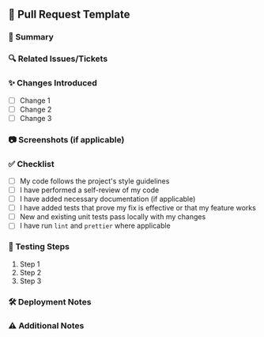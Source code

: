 ## 🚀 Pull Request Template

### 📌 Summary
<!-- Briefly describe the changes introduced in this PR. -->

### 🔍 Related Issues/Tickets
<!-- Link any related issues or tickets using GitHub's auto-linking feature (e.g., Fixes #123, Closes #456). -->

### ✨ Changes Introduced
<!-- List key changes and features introduced in this PR. Use bullet points for clarity. -->
- [ ] Change 1
- [ ] Change 2
- [ ] Change 3

### 📷 Screenshots (if applicable)
<!-- Add before/after screenshots or GIFs to demonstrate UI changes. -->

### ✅ Checklist
- [ ] My code follows the project's style guidelines
- [ ] I have performed a self-review of my code
- [ ] I have added necessary documentation (if applicable)
- [ ] I have added tests that prove my fix is effective or that my feature works
- [ ] New and existing unit tests pass locally with my changes
- [ ] I have run `lint` and `prettier` where applicable

### 📖 Testing Steps
<!-- Describe the testing steps taken to verify the functionality of this PR. -->
1. Step 1
2. Step 2
3. Step 3

### 🛠️ Deployment Notes
<!-- Any specific deployment steps or considerations? -->

### ⚠️ Additional Notes
<!-- Any additional context or information reviewers should be aware of? -->
